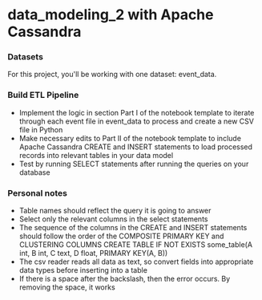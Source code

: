 # data_modeling_2 with Apache Cassandra

### Datasets
For this project, you'll be working with one dataset: event_data. 

### Build ETL Pipeline
- Implement the logic in section Part I of the notebook template to iterate through each event file in event_data to process and create a new CSV file in Python
- Make necessary edits to Part II of the notebook template to include Apache Cassandra CREATE and INSERT statements to load processed records into relevant tables in your data model
- Test by running SELECT statements after running the queries on your database

### Personal notes
- Table names should reflect the query it is going to answer
- Select only the relevant columns in the select statements
- The sequence of the columns in the CREATE and INSERT statements should follow the order of the COMPOSITE PRIMARY KEY and CLUSTERING COLUMNS
CREATE TABLE IF NOT EXISTS some_table(A int, B int, C text, D float, PRIMARY KEY(A, B))
- The csv reader reads all data as text, so convert fields into appropriate data types before inserting into a table
- If there is a space after the backslash, then the error occurs. By removing the space, it works
